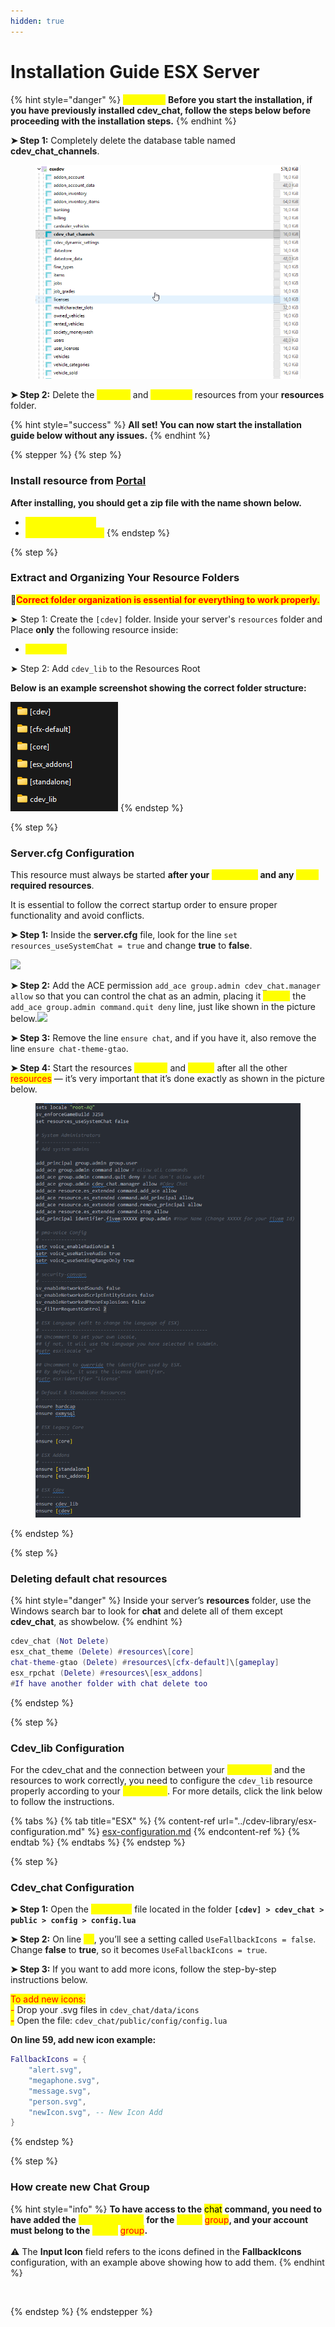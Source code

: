 ```yaml
---
hidden: true
---
```


# Installation Guide ESX Server

{% hint style="danger" %}
<mark style="color:yellow;">Important:</mark> **Before you start the installation, if you have previously installed cdev\_chat, follow the steps below before proceeding with the installation steps.**
{% endhint %}

**➤ Step 1:** Completely delete the database table named **cdev\_chat\_channels**.

<div align="left" data-full-width="false"><figure><img src="../../.gitbook/assets/heidisql_WYG2f4tPqf.gif" alt="" width="536"><figcaption></figcaption></figure></div>

**➤ Step 2:** Delete the <mark style="color:yellow;">cdev\_lib</mark> and <mark style="color:yellow;">cdev\_chat</mark> resources from your **resources** folder.

{% hint style="success" %}
**All set! You can now start the installation guide below without any issues.**
{% endhint %}

{% stepper %}
{% step %}
### Install resource from [Portal](https://portal.cfx.re/assets/granted-assets)

**After installing, you should get a zip file with the name shown below.**

* <mark style="color:yellow;">cdev\_lib.pack.zip</mark>
* <mark style="color:yellow;">cdev\_chat.pack.zip</mark>
{% endstep %}

{% step %}
### Extract and Organizing Your Resource Folders

🚩<mark style="color:red;">**Correct folder organization is essential for everything to work properly.**</mark>

➤ Step 1: Create the `[cdev]` folder. Inside your server's `resources` folder and Place **only** the following resource inside:

* <mark style="color:yellow;">cdev\_chat</mark>

➤ Step 2: Add `cdev_lib` to the Resources Root

**Below is an example screenshot showing the correct folder structure:**

![](<../../.gitbook/assets/image (1).png>)
{% endstep %}

{% step %}
### Server.cfg Configuration

This resource must always be started **after your&#x20;**<mark style="color:yellow;">**framework**</mark>**&#x20;and any&#x20;**<mark style="color:yellow;">**other**</mark>**&#x20;required resources**.

It is essential to follow the correct startup order to ensure proper functionality and avoid conflicts.

**➤ Step 1:** Inside the **server.cfg** file, look for the line `set resources_useSystemChat = true` and change **true** to **false**.

![](<../../.gitbook/assets/Sem título (1).png>)

**➤ Step 2:**  Add the ACE permission `add_ace group.admin cdev_chat.manager allow` so that you can control the chat as an admin, placing it <mark style="color:yellow;">bellow</mark> the `add_ace group.admin command.quit deny` line, just like shown in the picture below.![](<../../.gitbook/assets/Sem título (2).png>)

**➤ Step 3:** Remove the line `ensure chat`, and if you have it, also remove the line `ensure chat-theme-gtao`.

**➤ Step 4:** Start the resources <mark style="color:yellow;">cdev\_lib</mark> and <mark style="color:yellow;">\[cdev]</mark> after all the other <mark style="color:red;">resources</mark> — it’s very important that it’s done exactly as shown in the picture below.

<figure><img src="../../.gitbook/assets/image (4).png" alt=""><figcaption></figcaption></figure>
{% endstep %}

{% step %}
### Deleting default chat resources

{% hint style="danger" %}
&#x20;Inside your server’s **resources** folder, use the Windows search bar to look for **chat** and delete all of them except **cdev\_chat**, as showbelow.
{% endhint %}

```lua
cdev_chat (Not Delete)
esx_chat_theme (Delete) #resources\[core]
chat-theme-gtao (Delete) #resources\[cfx-default]\[gameplay]
esx_rpchat (Delete) #resources\[esx_addons]
#If have another folder with chat delete too
```
{% endstep %}

{% step %}
### Cdev\_lib Configuration

For the cdev\_chat and the connection between your <mark style="color:yellow;">framework</mark> and the resources to work correctly, you need to configure the `cdev_lib` resource properly according to your <mark style="color:yellow;">framework</mark>. For more details, click the link below to follow the instructions.

{% tabs %}
{% tab title="ESX" %}
{% content-ref url="../cdev-library/esx-configuration.md" %}
[esx-configuration.md](../cdev-library/esx-configuration.md)
{% endcontent-ref %}
{% endtab %}
{% endtabs %}
{% endstep %}

{% step %}
### Cdev\_chat Configuration

**➤ Step 1:** Open the <mark style="color:yellow;">config.lua</mark> file located in the folder **`[cdev] > cdev_chat > public > config > config.lua`**&#x20;

**➤ Step 2:**  On line <mark style="color:yellow;">58</mark>, you’ll see a setting called `UseFallbackIcons = false`. Change **false** to **true**, so it becomes `UseFallbackIcons = true`.

**➤ Step 3:** If you want to add more icons, follow the step-by-step instructions below.

<mark style="color:red;">To add new icons:</mark>\
&#x20;<mark style="color:red;">-</mark> Drop your .svg files in `cdev_chat/data/icons` \
&#x20;<mark style="color:red;">-</mark> Open the file: `cdev_chat/public/config/config.lua`

**On line 59, add new icon example:**

```lua
FallbackIcons = {
    "alert.svg",
    "megaphone.svg",
    "message.svg",
    "person.svg",
    "newIcon.svg", -- New Icon Add
}
```
{% endstep %}

{% step %}
### How create new Chat Group

{% hint style="info" %}
**To have access to the** <mark style="color:$success;">chat</mark> **command, you need to have added the** <mark style="color:yellow;">ACE permission</mark> **for the** <mark style="color:yellow;">admin</mark> <mark style="color:red;">group</mark>**, and your account must belong to the** <mark style="color:yellow;">admin</mark> <mark style="color:red;">group</mark>**.**\
\
⚠ The **Input Icon** field refers to the icons defined in the **FallbackIcons** configuration, with an example above showing how to add them.
{% endhint %}

<figure><img src="../../.gitbook/assets/FiveM_GTAProcess_LnPmIEUSl0-_online-video-cutter.com_.gif" alt=""><figcaption></figcaption></figure>
{% endstep %}
{% endstepper %}
